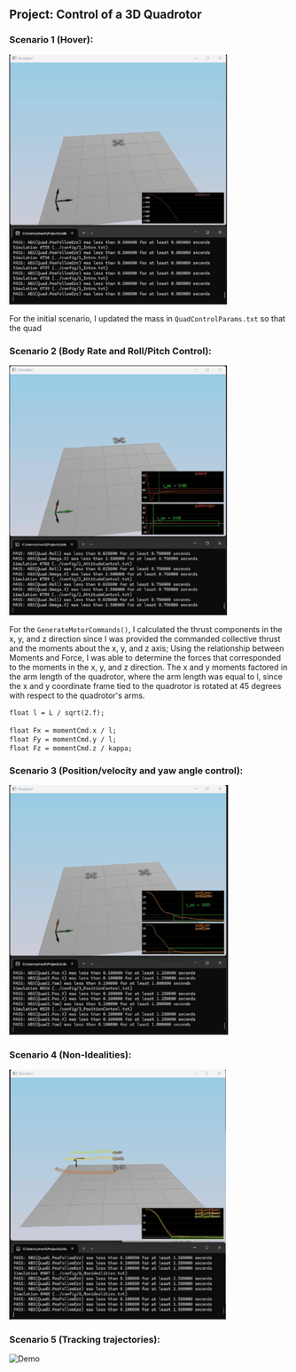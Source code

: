 ## Project: Control of a 3D Quadrotor

### Scenario 1 (Hover):

![Demo](videos/scenario%201%20gif.gif)

For the initial scenario, I updated the mass in `QuadControlParams.txt` so that the quad

### Scenario 2 (Body Rate and Roll/Pitch Control):

![Demo](videos/scenario%202%20gif.gif)

For the `GenerateMotorCommands()`, I calculated the thrust components in the x, y, and z direction since I was provided the commanded collective thrust and the moments about the x, y, and z axis;
Using the relationship between Moments and Force, I was able to determine the forces that corresponded to the moments in the x, y, and z direction. The x and y moments factored in the arm length
of the quadrotor, where the arm length was equal to l, since the x and y coordinate frame tied to the quadrotor is rotated at 45 degrees with respect to the quadrotor's arms.

```
float l = L / sqrt(2.f);

float Fx = momentCmd.x / l;
float Fy = momentCmd.y / l;
float Fz = momentCmd.z / kappa;
```

### Scenario 3 (Position/velocity and yaw angle control):

![Demo](videos/scenario%204%20gif.gif)

### Scenario 4 (Non-Idealities):

![Demo](videos/scenario%203%20gif.gif)

### Scenario 5 (Tracking trajectories):

![Demo](videos/scenario%205%20gif.gif)
